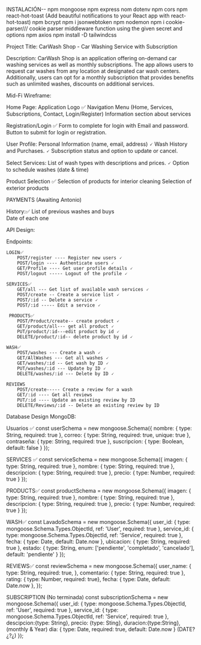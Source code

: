 INSTALACIÓN--
npm mongoose
npm express
nom dotenv
npm cors
npm react-hot-toast (Add beautiful notifications to your React app with react-hot-toast)
npm bcrypt
npm i jsonwebtoken
npm nodemon
npm i cookie-parser/// cookie parser middleware function using the given secret and options
npm axios 
npm install -D tailwindcss






Project Title: CarWash Shop - Car Washing Service with Subscription

Description: CarWash Shop is an application offering on-demand car washing services as well as monthly subscriptions. The app allows users to request car washes from any location at designated car wash centers. Additionally, users can opt for a monthly subscription that provides benefits such as unlimited washes, discounts on additional services.

Mid-Fi Wireframe:

Home Page:
    Application Logo ✅
    Navigation Menu (Home, Services, Subscriptions, Contact, Login/Register)
    Information section about services

Registration/Login ✅
    Form to complete for login with Email and password.
    Button to submit for login or registration.

User Profile:
    Personal Information (name, email, address) 🗸
    Wash History and Purchases. 🗸
    Subscription status and option to update or cancel.

Select Services:
    List of wash types with descriptions and prices. 🗸
    Option to schedule washes (date & time)

Product Selection ✅
    Selection of products for interior cleaning 
    Selection of exterior products 

PAYMENTS (Awaiting Antonio)

History:✅
    List of previous washes and buys  
    Date of each one  

API Design:

Endpoints:

    LOGIN✅
        POST/register ---- Register new users 🗸
        POST/login ---- Authenticate users 🗸
        GET/Profile ---- Get user profile details 🗸
        POST/logout ----- Logout of the profile 🗸

    SERVICES✅
        GET/all --- Get list of available wash services 🗸
        POST/create -- Create a service list 🗸
        POST/:id -- Delete a service 🗸
        POST/:id ----- Edit a service 🗸

     PRODUCTS✅
        POST/Product/create-- create product 🗸
        GET/product/all--- get all product 🗸
        PUT/product/:id---edit product by id 🗸
        DELETE/product/:id-- delete product by id 🗸      

    WASH✅
        POST/washes --- Create a wash 🗸
        GET/AllWashes --- Get all washes 🗸
        GET/washes/:id -- Get wash by ID 🗸
        PUT/washes/:id --- Update by ID 🗸
        DELETE/washes/:id --- Delete by ID 🗸

    REVIEWS
        POST/create----- Create a review for a wash
        GET/:id ---- Get all reviews 
        PUT/:id ---- Update an existing review by ID
        DELETE/Reviews/:id -- Delete an existing review by ID
        

Database Design MongoDB:

Usuarios  ✅
const userSchema = new mongoose.Schema({
  nombre: { type: String, required: true },
  correo: { type: String, required: true, unique: true },
  contraseña: { type: String, required: true },
  suscripcion: { type: Boolean, default: false }
});


SERVICES ✅
const serviceSchema = new mongoose.Schema({
  imagen: { type: String, required: true },
  nombre: { type: String, required: true },
  descripcion: { type: String, required: true },
  precio: { type: Number, required: true }
});

PRODUCTS✅
const productSchema = new mongoose.Schema({
  imagen: { type: String, required: true },
  nombre: { type: String, required: true },
  descripcion: { type: String, required: true },
  precio: { type: Number, required: true }
});


WASH✅
const LavadoSchema = new mongoose.Schema({
  user_id: { type: mongoose.Schema.Types.ObjectId, ref: 'User', required: true },
  service_id: { type: mongoose.Schema.Types.ObjectId, ref: 'Service', required: true },
  fecha: { type: Date, default: Date.now },
  ubicacion: { type: String, required: true },
  estado: { type: String, enum: ['pendiente', 'completado', 'cancelado'], default: 'pendiente' }
});


REVIEWS✅
const reviewSchema = new mongoose.Schema({
 user_name: {
    type: String,
    required: true,
  },
  comentario: { type: String, required: true },
  rating: { type: Number, required: true},
  fecha: { type: Date, default: Date.now },
});


SUBSCRIPTION (No terminada)
const subscriptionSchema = new mongoose.Schema({
   user_id: { type: mongoose.Schema.Types.ObjectId, ref: 'User', required: true },
   service_id: { type: mongoose.Schema.Types.ObjectId, ref: 'Service', required: true },
   descipcion:{type: String},
   precio: {type: Sting},
   duracion:{type:String}, (monthly & Year)
   dia: { type: Date, required: true, default: Date.now } (DATE?¿?¿)
});

